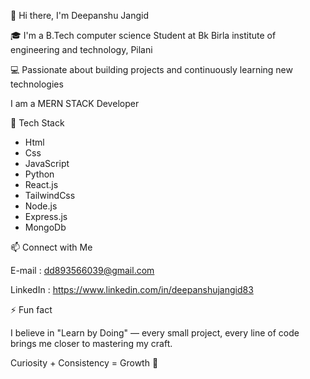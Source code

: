 <!--
**deepanshu83/deepanshu83** is a ✨ _special_ ✨ repository because its `README.md` (this file) appears on your GitHub profile.

Here are some ideas to get you started:

- 🔭 I’m currently working on ...
- 🌱 I’m currently learning ...
- 👯 I’m looking to collaborate on ...
- 🤔 I’m looking for help with ...
- 💬 Ask me about ...
- 📫 How to reach me: ...
- 😄 Pronouns: ...
- ⚡ Fun fact: ...
-->
👋 Hi there, I'm Deepanshu Jangid

🎓 I'm a B.Tech computer science Student at 
Bk Birla institute of engineering and technology, Pilani 

💻 Passionate about building projects and continuously learning new technologies


I am a MERN STACK Developer 

🚀 Tech Stack

- Html 
- Css 
- JavaScript
- Python
- React.js
- TailwindCss
- Node.js
- Express.js
- MongoDb


📫 Connect with Me

E-mail : dd893566039@gmail.com

LinkedIn : https://www.linkedin.com/in/deepanshujangid83


⚡ Fun fact

 I believe in "Learn by Doing" — every small project, every line of code brings me closer to mastering my craft.
 
Curiosity + Consistency = Growth 🚀



